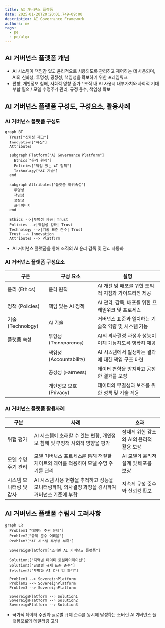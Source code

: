 ```yaml
---
title: AI 거버넌스 플랫폼
date: 2025-01-20T20:20:01.749+09:00
description: AI Governance Framework
authors: me
tags:
  - pe
  - pe/algo
---
```


## AI 거버넌스 플랫폼 개념

- AI 시스템이 책임감 있고 윤리적으로 사용되도록 관리하고 제어하는 데 사용되며, AI의 신뢰성, 투명성, 공정성, 책임성을 확보하기 위한 프레임워크
- 편향, 개인정보 침해, 사회적 영향 증가 / 조직 내 AI 사용시 내부가치와 사회적 기대 부합 필요 / 모델 수명주기 관리, 규정 준수, 책임성 확보

## AI 거버넌스 플랫폼 구성도, 구성요소, 활용사례

### AI 거버넌스 플랫폼 구성도

```mermaid
graph BT
  Trust["신뢰성 제고"]
  Innovation["혁신"]
  Attributes

  subgraph Platform["AI Governance Platform"]
    Ethics["윤리 원칙"]
    Policies["책임 있는 AI 정책"]
    Technology["AI 기술"]
  end

  subgraph Attributes["플랫폼 하위속성"]
    투명성
    책임성
    공정성
    프라이버시
  end

  Ethics -->|투명성 제공| Trust
  Policies -->|책임성 강화| Trust
  Technology -->|기술 표준 준수| Trust
  Trust --> Innovation
  Attributes --> Platform
```

- AI 거버넌스 플랫폼을 통해 조직의 AI 윤리 감독 및 관리 자동화

### AI 거버넌스 플랫폼 구성요소

| 구분 | 구성 요소 | 설명 |
| --- | --- | --- |
| 윤리 (Ethics) | 윤리 원칙 | AI 개발 및 배포를 위한 도덕적 지침과 가이드라인 제공 |
| 정책 (Policies) | 책임 있는 AI 정책 | AI 관리, 감독, 배포를 위한 프레임워크 및 프로세스 |
| 기술 (Technology) | AI 기술 | 거버넌스 표준과 일치하는 기술적 역량 및 시스템 기능 |
| 플랫폼 속성 | 투명성 (Transparency) | AI의 의사결정 과정과 성능이 이해 가능하도록 명확히 제공 |
| | 책임성 (Accountability) | AI 시스템에서 발생하는 결과에 대한 책임 구조 마련 |
| | 공정성 (Fairness) | 데이터 편향을 방지하고 공정한 결과를 보장 |
| | 개인정보 보호 (Privacy) | 데이터의 무결성과 보호를 위한 정책 및 기술 적용 |

### AI 거버넌스 플랫폼 활용사례

| 구분 | 사례 | 효과 |
| --- | --- | --- |
| 위험 평가 | AI 시스템이 초래할 수 있는 편향, 개인정보 침해 및 부정적 사회적 영향을 평가 | 잠재적 위험 감소와 AI의 윤리적 활용 보장 |
| 모델 수명 주기 관리 | 모델 거버넌스 프로세스를 통해 적절한 게이트와 제어를 적용하여 모델 수명 주기를 관리 | AI 모델의 윤리적 설계 및 배포를 보장 |
| 시스템 모니터링 및 감사 | AI 시스템 사용 현황을 추적하고 성능을 모니터링하며, 의사결정 과정을 감사하여 거버넌스 기준에 부합 | 지속적 규정 준수와 신뢰성 확보 |

## AI 거버넌스 플랫폼 수립시 고려사항

```mermaid
graph LR
  Problem1["데이터 주권 문제"]
  Problem2["규제 준수 어려움"]
  Problem3["AI 시스템 투명성 부족"]

  SovereignPlatform["소버린 AI 거버넌스 플랫폼"]

  Solution1["지역별 데이터 로컬라이제이션"]
  Solution2["글로벌 규제 표준 준수"]
  Solution3["투명한 AI 감사 및 관리"]

  Problem1 --> SovereignPlatform
  Problem2 --> SovereignPlatform
  Problem3 --> SovereignPlatform

  SovereignPlatform --> Solution1
  SovereignPlatform --> Solution2
  SovereignPlatform --> Solution3
```

- 국가적 데이터 주권과 글로벌 규제 준수를 동시에 달성하는 소버린 AI 거버넌스 플랫폼으로의 테일러링 고려
